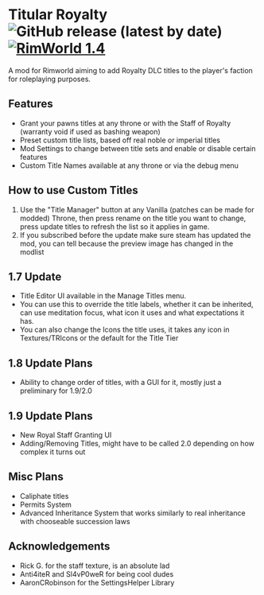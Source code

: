# Titular Royalty ![GitHub release (latest by date)](https://img.shields.io/github/v/release/CanonOverseer/Rimworld-Titular-Royalty-Mod) [![RimWorld 1.4](https://img.shields.io/badge/RimWorld-1.4-green.svg?longCache=true&style=flat)](http://rimworldgame.com/)
 
 A mod for Rimworld aiming to add Royalty DLC titles to the player's faction for roleplaying purposes.

## Features
- Grant your pawns titles at any throne or with the Staff of Royalty (warranty void if used as bashing weapon)
- Preset custom title lists, based off real noble or imperial titles
- Mod Settings to change between title sets and enable or disable certain features
- Custom Title Names available at any throne or via the debug menu

## How to use Custom Titles
1. Use the "Title Manager" button at any Vanilla (patches can be made for modded) Throne, then press rename on the title you want to change, press update titles to refresh the list so it applies in game.
2. If you subscribed before the update make sure steam has updated the mod, you can tell because the preview image has changed in the modlist


## 1.7 Update
- Title Editor UI available in the Manage Titles menu.
- You can use this to override the title labels, whether it can be inherited, can use meditation focus, what icon it uses and what expectations it has.
- You can also change the Icons the title uses, it takes any icon in Textures/TRIcons or the default for the Title Tier

## 1.8 Update Plans
- Ability to change order of titles, with a GUI for it, mostly just a preliminary for 1.9/2.0

## 1.9 Update Plans
- New Royal Staff Granting UI
- Adding/Removing Titles, might have to be called 2.0 depending on how complex it turns out

## Misc Plans
- Caliphate titles
- Permits System
- Advanced Inheritance System that works similarly to real inheritance with chooseable succession laws


## Acknowledgements
- Rick G. for the staff texture, is an absolute lad
- Anti4iteR and Sl4vP0weR for being cool dudes
- AaronCRobinson for the SettingsHelper Library
